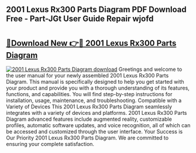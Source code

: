 ## 2001 Lexus Rx300 Parts Diagram PDF Download Free - Part-JGt User Guide Repair wjofd

# <h2><a href="http://dfmcs9c.blite.top/?on=2001+Lexus+Rx300+Parts+Diagram">🔗Download New 👉🔴 2001 Lexus Rx300 Parts Diagram</a></h2>

[![2001 Lexus Rx300 Parts Diagram download](https://i.imgur.com/lujVjoI.png)](http://dfmcs9c.blite.top/?on=2001+Lexus+Rx300+Parts+Diagram)
Greetings and welcome to the user manual for your newly assembled 2001 Lexus Rx300 Parts Diagram. This manual is specifically designed to help you get started with your product and provide you with a thorough understanding of its features, functions, and capabilities. You will find step-by-step instructions for installation, usage, maintenance, and troubleshooting. Compatible with a Variety of Devices This 2001 Lexus Rx300 Parts Diagram seamlessly integrates with a variety of devices and platforms. 2001 Lexus Rx300 Parts Diagram advanced features include augmented reality, customizable profiles, automatic software updates, and voice recognition, all of which can be accessed and customized through the user interface. Your Success is Our Priority 2001 Lexus Rx300 Parts Diagram. We are committed to ensuring your complete satisfaction.
